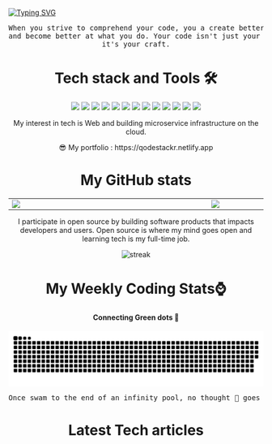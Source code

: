 <!-- ![other](./motiv.gif)
![visitors](https://visitor-badge-reloaded.herokuapp.com/badge?page_id=reactifyStudio&color=00cf00) -->
[![Typing SVG](https://readme-typing-svg.herokuapp.com?color=0C2B39&center=true&lines=Wilson+Gichuhi+%7C+A+Fullstack+Dev)](https://git.io/typing-svg)
<!-- https://readme-typing-svg.herokuapp.com/demo/ -->
 

<pre align="center">
When you strive to comprehend your code, you a create better workflow 
and become better at what you do. Your code isn't just your job anymore,
it's your craft.
</pre>
<h1 align="center"> Tech stack and Tools 🛠️</h1>
<p align="center">
<img src="https://img.shields.io/badge/node.js%20-%2343853D.svg?&style=for-the-badge&logo=node.js&logoColor=white"/> <img src="https://img.shields.io/badge/javascript%20-%23323330.svg?&style=for-the-badge&logo=javascript&logoColor=%23F7DF1E"/> <img src="https://img.shields.io/badge/typescript%20-%23007ACC.svg?&style=for-the-badge&logo=typescript&logoColor=white"/> <img src="https://img.shields.io/badge/python%20-%2314354C.svg?&style=for-the-badge&logo=python&logoColor=white"/> <img src="https://img.shields.io/badge/express.js%20-%23404d59.svg?&style=for-the-badge"/> <img src="https://img.shields.io/badge/react%20-%2320232a.svg?&style=for-the-badge&logo=react&logoColor=%2361DAFB"/> <img src="https://img.shields.io/badge/redux%20-%23593d88.svg?&style=for-the-badge&logo=redux&logoColor=white"/> <img src="https://img.shields.io/badge/tailwindcss%20-%2338B2AC.svg?&style=for-the-badge&logo=tailwind-css&logoColor=white"/>
  <img src="https://img.shields.io/badge/nestjs%20-%23E0234E.svg?&style=for-the-badge&logo=nestjs&logoColor=white" /> <img src="https://img.shields.io/badge/firebase%20-%23039BE5.svg?&style=for-the-badge&logo=firebase"/> <img src="https://img.shields.io/badge/django%20-%23092E20.svg?&style=for-the-badge&logo=django&logoColor=white"/> <img src ="https://img.shields.io/badge/postgres-%23316192.svg?&style=for-the-badge&logo=postgresql&logoColor=white"/> <img src ="https://img.shields.io/badge/MongoDB-%234ea94b.svg?&style=for-the-badge&logo=mongodb&logoColor=white"/>
</p>

<p align="center">
<!--I'm a student at Jomo Kenyatta University Of Agriculture And Technology pursuing a computer science degree.-->My interest in tech is Web and building microservice infrastructure on the cloud. 
</p>  
<p align="center"> 😎 My portfolio : https://qodestackr.netlify.app </p>

<h1 align="center">My GitHub stats </h1>
  <table align="center">
  <tr>
      <td><img width="380px" align="left" src="https://github-readme-stats.vercel.app/api?username=Qodestackr&show_icons=true&theme=synthwave"/></td>
      <td><img width="400px" align="left" src="https://github-readme-stats.vercel.app/api/top-langs/?username=Qodestackr&hide=css,html&count_private=true&theme=synthwave&layout=compact"/></td>      
  </tr>   
</table>


<p align="center">
I participate in open source by building software products that impacts developers and users.
Open source is where my mind goes open and learning tech is my full-time job. 
  <!--<img align="right" height="270px" width="350" src="./comp.gif" />-->
 </p>
<p align="center">
  <img src="https://github-readme-streak-stats.herokuapp.com?user=Qodestackr&theme=react&ring=2BDD18&fire=DD2727&currStreakLabel=DD4D5E&sideLabels=DD636E" alt="streak" />
</p>

<h1 align="center"> My Weekly Coding Stats⌚ </h1>

<!-- <img align="center" src="https://github-readme-stats.vercel.app/api/wakatime?username=Qodestackr"/> -->

<!-- [![willianrod's wakatime stats](https://github-readme-stats.vercel.app/api/wakatime?username=Qodestackr)](https://github.com/anuraghazra/github-readme-stats) -->

<!-- <p align="center">
    <h3 align="center"> GitHub is my corner of the internet</h3>
</p> -->
<p align="center">
  <h4 align="center"> Connecting Green dots 💚 </h4>
 <img align="center" src="./github-contribution-grid-snake.svg" alt="snake">
 <pre>Once swam to the end of an infinity pool, no thought 💭 goes unpublished</pre>
</p>

<!-- https://www.antstack.io/ -->
<h1 align="center">Latest Tech articles</h1>
